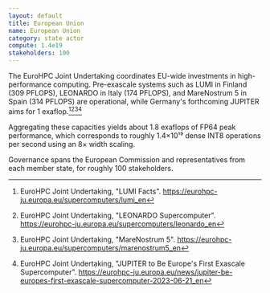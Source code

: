 ```yaml
---
layout: default
title: European Union
name: European Union
category: state actor
compute: 1.4e19
stakeholders: 100
---
```


The EuroHPC Joint Undertaking coordinates EU-wide investments in high-performance
computing. Pre-exascale systems such as LUMI in Finland (309 PFLOPS), LEONARDO in Italy
(174 PFLOPS), and MareNostrum 5 in Spain (314 PFLOPS) are operational, while Germany's
forthcoming JUPITER aims for 1 exaflop.[^1][^2][^3][^4]

Aggregating these capacities yields about 1.8 exaflops of FP64 peak performance, which
corresponds to roughly 1.4×10¹⁹ dense INT8 operations per second using an 8× width
scaling.

Governance spans the European Commission and representatives from each member state,
for roughly 100 stakeholders.

[^1]: EuroHPC Joint Undertaking, "LUMI Facts".
    <https://eurohpc-ju.europa.eu/supercomputers/lumi_en>
[^2]: EuroHPC Joint Undertaking, "LEONARDO Supercomputer".
    <https://eurohpc-ju.europa.eu/supercomputers/leonardo_en>
[^3]: EuroHPC Joint Undertaking, "MareNostrum 5".
    <https://eurohpc-ju.europa.eu/supercomputers/marenostrum5_en>
[^4]: EuroHPC Joint Undertaking, "JUPITER to Be Europe's First Exascale Supercomputer".
    <https://eurohpc-ju.europa.eu/news/jupiter-be-europes-first-exascale-supercomputer-2023-06-21_en>
